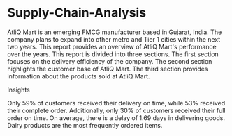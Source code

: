 # Supply-Chain-Analysis
AtliQ Mart is an emerging FMCG manufacturer based in Gujarat, India. The company plans to expand into other metro and Tier 1 cities within the next two years. This report provides an overview of AtliQ Mart's performance over the years.
This report is divided into three sections. The first section focuses on the delivery efficiency of the company. The second section highlights the customer base of AtliQ Mart. The third section provides information about the products sold at AtliQ Mart.


Insights

Only 59% of customers received their delivery on time, while 53% received their complete order. 
Additionally, only 30% of customers received their full order on time. On average, there is a delay of 1.69 days in delivering goods. 
Dairy products are the most frequently ordered items.
